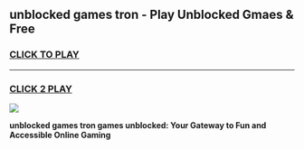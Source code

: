 
## unblocked games tron - Play Unblocked Gmaes & Free
<h3>
<a href="https://news.freeplayer.one?title=unblocked_games_tron&ref=23F">CLICK TO PLAY</a></h3>
<hr>

<h3>
<a href="https://news.freeplayer.one?title=unblocked_games_tron&ref=23F">CLICK 2 PLAY</a>
  
</h3>

<a href="https://news.freeplayer.one?title=unblocked_games_tron&ref=23F/"><img src="https://clearcache.store/games.png"></a>


**unblocked games tron games unblocked: Your Gateway to Fun and Accessible Online Gaming**

